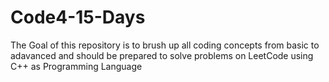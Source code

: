 # Code4-15-Days

The Goal of this repository is to brush up all coding concepts from basic to adavanced and should be prepared to solve problems on LeetCode using C++ as Programming Language
